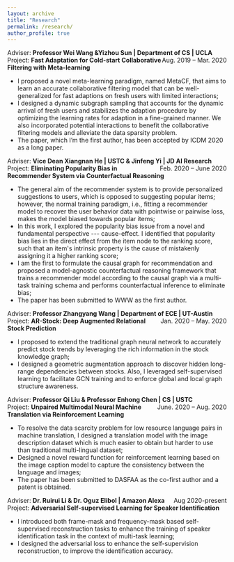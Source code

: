 ```yaml
---
layout: archive
title: "Research"
permalink: /research/
author_profile: true
---
```


Adviser: **Professor Wei Wang &Yizhou Sun | Department of CS | UCLA**       <span style="float:right;">Aug. 2019 – Mar. 2020</span>  
Project: **Fast Adaptation for Cold-start Collaborative Filtering with Meta-learning**
* I proposed a novel meta-learning paradigm, named MetaCF, that aims to learn an accurate collaborative filtering model that can be well-generalized for fast adaptions on fresh users with limited interactions;
* I designed a dynamic subgraph sampling that accounts for the dynamic arrival of fresh users and stabilizes the adaption procedure by optimizing the learning rates for adaption in a fine-grained manner. We also incorporated potential interactions to benefit the collaborative filtering models and alleviate the data sparsity problem.
* The paper, which I’m the first author, has been accepted by ICDM 2020 as a long paper.


Adviser: **Vice Dean Xiangnan He | USTC & Jinfeng Yi | JD AI Research**       <span style="float:right;">Feb. 2020 – June 2020</span>  
Project: **Eliminating Popularity Bias in Recommender System via Counterfactual Reasoning**
* The general aim of the recommender system is to provide personalized suggestions to users, which is opposed to suggesting popular items; however, the normal training paradigm, i.e., fitting a recommender model to recover the user behavior data with pointwise or pairwise loss, makes the model biased towards popular items;
* In this work, I explored the popularity bias issue from a novel and fundamental perspective --- cause-effect. I identified that popularity bias lies in the direct effect from the item node to the ranking score, such that an item's intrinsic property is the cause of mistakenly assigning it a higher ranking score;
* I am the first to formulate the causal graph for recommendation and proposed a model-agnostic counterfactual reasoning framework that trains a recommender model according to the causal graph via a multi-task training schema and performs counterfactual inference to eliminate bias;
* The paper has been submitted to WWW as the first author. 


Adviser: **Professor Zhangyang Wang | Department of ECE | UT-Austin**        <span style="float:right;">Jan. 2020 – May. 2020</span>  
Project: **AR-Stock: Deep Augmented Relational Stock Prediction**
* I proposed to extend the traditional graph neural network to accurately predict stock trends by leveraging the rich information in the stock knowledge graph;
* I designed a geometric augmentation approach to discover hidden long-range dependencies between stocks. Also, I leveraged self-supervised learning to facilitate GCN training and to enforce global and local graph structure awareness. 


Adviser: **Professor Qi Liu & Professor Enhong Chen | CS | USTC**            <span style="float:right;">June. 2020 – Aug. 2020</span>  
Project: **Unpaired Multimodal Neural Machine Translation via Reinforcement Learning**	
* To resolve the data scarcity problem for low resource language pairs in machine translation, I designed a translation model with the image description dataset which is much easier to obtain but harder to use than traditional multi-lingual dataset;
* Designed a novel reward function for reinforcement learning based on the image caption model to capture the consistency between the language and images;
* The paper has been submitted to DASFAA as the co-first author and a patent is obtained.


Adviser: **Dr. Ruirui Li & Dr. Oguz Elibol | Amazon Alexa**           <span style="float:right;">Aug 2020-present</span>  
Project: **Adversarial Self-supervised Learning for Speaker Identification**
* I introduced both frame-mask and frequency-mask based self-supervised reconstruction tasks to enhance the training of speaker identification task in the context of multi-task learning;
* I designed the adversarial loss to enhance the self-supervision reconstruction, to improve the identification accuracy.
